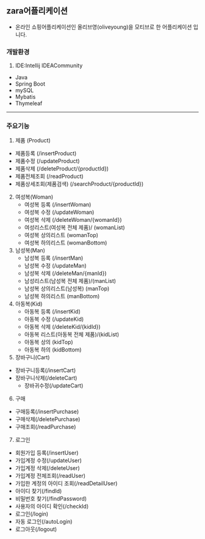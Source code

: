 ## zara어플리케이션 
- 온라인 쇼핑어플리케이션인 올리브영(oliveyoung)을 모티브로 한 어플리케이션 입니다.
### 개발환경
1. IDE:Intellij IDEACommunity
- Java
- Spring Boot
- mySQL
- Mybatis
- Thymeleaf

---------------------------------------------------------
### 주요기능

1. 제품 (Product)
- 제품등록 (/insertProduct)
- 제품수정 (/updateProduct)
- 제품삭제 (/deleteProduct/{productId})
- 제품전체조회 (/readProduct)
- 제품상세조회(제품검색) (/searchProduct/{productId})

2. 여성복(Woman)
   - 여성복 등록 (/insertWoman)
   - 여성복 수정 (/updateWoman)
   - 여성복 삭제 (/deleteWoman/{womanId})
   -  여성리스트(여성복 전체 제품)/ (womanList)
   - 여성복 상의리스트 (womanTop)
   - 여성복 하의리스트 (womanBottom)
3. 남성복(Man)
   - 남성복 등록 (/insertMan)
   - 남성복 수정 (/updateMan)
   - 남성복 삭제 (/deleteMan/{manId})
   - 남성리스트(남성복 전체 제품)/(manList)
   - 남성복 상의리스트(남성복) (manTop)
   - 남성복 하의리스트 (manBottom)
4. 아동복(Kid)
   - 아동복 등록 (/insertKid)
   - 아동복 수정 (/updateKid)
   - 아동복 삭제 (/deleteKid/{kidId})
   - 아동복 리스트(아동복 전체 제품)/(kidList)
   - 아동복 상의 (kidTop)
   - 아동복 하의 (kidBottom)
5. 장바구니(Cart)
- 장바구니등록(/insertCart)
- 장바구니삭제(/deleteCart)
  - 장바귀수정(/updateCart)
6. 구매
- 구매등록(/insertPurchase)
- 구매삭제(/deletePurchase)
- 구매조회(/readPurchase)

7. 로그인
- 회원가입 등록(/insertUser)
- 가입계정 수정(/updateUser)
- 가입계정 삭제(/deleteUser)
- 가입계정  전체조회(/readUser)
- 가입한 계정의 아이디 조회(/readDetailUser)
- 아이디 찾기(/findId)
- 비밀번호 찾기(/findPassword)
- 사용자의 아이디 확인(/checkId)
- 로그인(/login)
- 자동 로그인(/autoLogin)
- 로그아웃(/logout)

